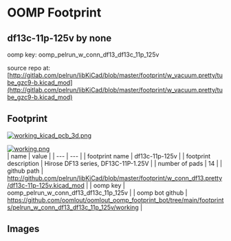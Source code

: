 # OOMP Footprint  
## df13c-11p-125v  by none  
  
oomp key: oomp_pelrun_w_conn_df13_df13c_11p_125v  
  
source repo at: [http://gitlab.com/pelrun/libKiCad/blob/master/footprint/w_vacuum.pretty/tube_gzc9-b.kicad_mod](http://gitlab.com/pelrun/libKiCad/blob/master/footprint/w_vacuum.pretty/tube_gzc9-b.kicad_mod)  
## Footprint  
  
[![working_kicad_pcb_3d.png](working_kicad_pcb_3d_600.png)](working_kicad_pcb_3d.png)  
  
[![working.png](working_600.png)](working.png)  
| name | value | 
| --- | --- | 
| footprint name | df13c-11p-125v | 
| footprint description | Hirose DF13 series, DF13C-11P-1.25V | 
| number of pads | 14 | 
| github path | http://github.com/pelrun/libKiCad/blob/master/footprint/w_conn_df13.pretty/df13c-11p-125v.kicad_mod | 
| oomp key | oomp_pelrun_w_conn_df13_df13c_11p_125v | 
| oomp bot github | https://github.com/oomlout/oomlout_oomp_footprint_bot/tree/main/footprints/pelrun_w_conn_df13_df13c_11p_125v/working | 
## Images  
